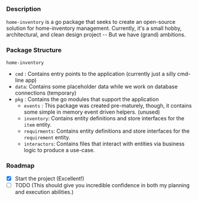 ### Description
`home-inventory` is a go package that seeks to create an open-source solution for home-inventory management. Currently, it's a small hobby, architectural, and clean design project -- But we have (grand) ambitions. 

### Package Structure
`home-inventory`
- `cmd` : Contains entry points to the application (currently just a silly cmd-line app)
- `data`: Contains some placeholder data while we work on database connections (temporary)
- `pkg` : Contains the go modules that support the application
    - `events` : This package was created pre-maturely, though, it contains some simple in memory event driven helpers. (unused)
    - `inventory`: Contains entity definitions and store interfaces for the `item` entity.
    - `requirments`: Contains entity definitions and store interfaces for the `requirement` entity.
    - `interactors`: Contains files that interact with entities via business logic to produce a use-case.

### Roadmap
- [X] Start the project (Excellent!)
- [ ] TODO (This should give you incredible confidence in both my planning and execution abilities.)
